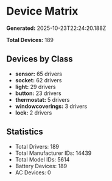 # Device Matrix

**Generated:** 2025-10-23T22:24:20.188Z

**Total Devices:** 189

## Devices by Class

- **sensor:** 65 drivers
- **socket:** 62 drivers
- **light:** 29 drivers
- **button:** 23 drivers
- **thermostat:** 5 drivers
- **windowcoverings:** 3 drivers
- **lock:** 2 drivers

## Statistics

- Total Drivers: 189
- Total Manufacturer IDs: 14439
- Total Model IDs: 5614
- Battery Devices: 189
- AC Devices: 0
